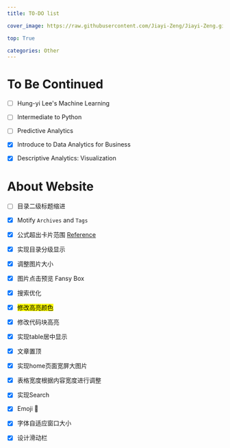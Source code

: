 ```yaml
---
title: TO-DO list

cover_image: https://raw.githubusercontent.com/Jiayi-Zeng/Jiayi-Zeng.github.io/pic/img/4.png

top: True

categories: Other
---
```


# **To Be Continued**

- [ ] Hung-yi Lee's Machine Learning

- [ ] Intermediate to Python

- [ ] Predictive Analytics

- [x] Introduce to Data Analytics for Business

- [x] Descriptive Analytics: Visualization  

# **About Website**

- [ ] 目录二级标题缩进

- [x] Motify `Archives` and `Tags`

- [x] 公式超出卡片范围 [Reference]( https://docs.mathjax.org/en/latest/options/output/index.html#options-common-to-all-output-processors)

- [x] 实现目录分级显示 

- [x] 调整图片大小

- [x] 图片点击预览 Fansy Box

- [x] 搜索优化

- [x] <mark>修改高亮颜色</mark>

- [x] 修改代码块高亮

- [x] 实现table居中显示

- [x] 文章置顶

- [x] 实现home页面宽屏大图片

- [x] 表格宽度根据内容宽度进行调整

- [x] 实现Search

- [x] Emoji :thinking:

- [x] 字体自适应窗口大小

- [x] 设计滑动栏







